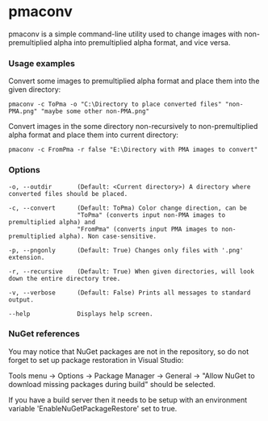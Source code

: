 # pmaconv

pmaconv is a simple command-line utility used to change images with non-premultiplied alpha into premultiplied alpha format, and vice versa.


### Usage examples

Convert some images to premultiplied alpha format and place them into the given directory:

    pmaconv -c ToPma -o "C:\Directory to place converted files" "non-PMA.png" "maybe some other non-PMA.png"

Convert images in the some directory non-recursively to non-premultiplied alpha format and place them into current directory:

    pmaconv -c FromPma -r false "E:\Directory with PMA images to convert"


### Options

    -o, --outdir       (Default: <Current directory>) A directory where converted files should be placed.

    -c, --convert      (Default: ToPma) Color change direction, can be 
                       "ToPma" (converts input non-PMA images to premultiplied alpha) and
                       "FromPma" (converts input PMA images to non-premultiplied alpha). Non case-sensitive.

    -p, --pngonly      (Default: True) Changes only files with '.png' extension.

    -r, --recursive    (Default: True) When given directories, will look down the entire directory tree.

    -v, --verbose      (Default: False) Prints all messages to standard output.

    --help             Displays help screen.


### NuGet references
You may notice that NuGet packages are not in the repository, so do not forget to set up package restoration in Visual Studio:

Tools menu → Options → Package Manager → General → "Allow NuGet to download missing packages during build" should be selected. 

If you have a build server then it needs to be setup with an environment variable 'EnableNuGetPackageRestore' set to true.
